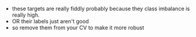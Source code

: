 - these targets are really fiddly probably because they class imbalance is really high.
- OR their labels just aren't good
- so remove them from your CV to make it more robust